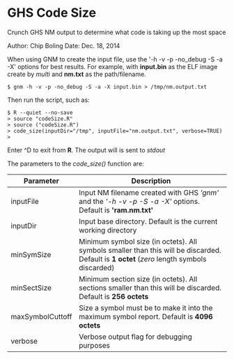 GHS Code Size
=============

Crunch GHS NM output to determine what code is taking up the most space


Author:   Chip Boling
  Date:   Dec. 18, 2014

When using GNM to create the input file, use the '-h -v -p -no_debug -S -a -X' options
for best results.  For example, with **input.bin** as the ELF image create by *multi* and
**nm.txt** as the path/filename.

    $ gnm -h -v -p -no_debug -S -a -X input.bin > /tmp/nm.output.txt

Then run the script, such as:
    
    $ R --quiet --no-save
    > source "codeSize.R"
    > source ("codeSize.R")
    > code_size(inputDir="/tmp", inputFile="nm.output.txt", verbose=TRUE)
    > 

Enter ^D to exit from **R**.  The output will is sent to *stdout*

The parameters to the *code_size()* function are:

Parameter   | Description
----------- | ------------
inputFile   | Input NM filename created with GHS *'gnm'* and the *'-h -v -p -S -a -X'* options.  Default is **'ram.nm.txt'**
inputDir    | Input base directory.  Default is the current working directory
minSymSize  | Minimum symbol size (in octets). All symbols smaller than this will be discarded. Default is **1 octet** (*zero* length symbols discarded)
minSectSize | Minimum section size (in octets). All sections smaller than this will be discarded. Default is **256 octets**
maxSymbolCuttoff | Size a symbol must be to make it into the maximum symbol report. Default is **4096 octets**
verbose     | Verbose output flag for debugging purposes

